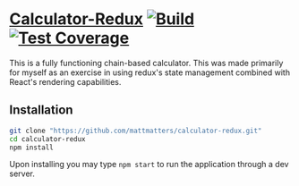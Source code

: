 # [Calculator-Redux](https://mattmatters.github.io/calculator-redux/) [![Build](https://travis-ci.org/mattmatters/calculator-redux.svg?branch=master)](https://travis-ci.org/mattmatters/calculator-redux)[![Test Coverage](https://api.codeclimate.com/v1/badges/46cafc406b52e43bf14f/test_coverage)](https://codeclimate.com/github/mattmatters/calculator-redux/test_coverage)

This is a fully functioning chain-based calculator.  This was made primarily for myself as an exercise in using redux's state management combined with React's rendering capabilities.


## Installation

```sh
git clone "https://github.com/mattmatters/calculator-redux.git"
cd calculator-redux
npm install
```

Upon installing you may type `npm start` to run the application through a dev server.
